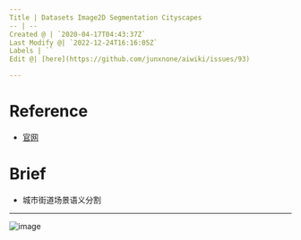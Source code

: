```yaml
---
Title | Datasets Image2D Segmentation Cityscapes
-- | --
Created @ | `2020-04-17T04:43:37Z`
Last Modify @| `2022-12-24T16:16:05Z`
Labels | ``
Edit @| [here](https://github.com/junxnone/aiwiki/issues/93)

---
```


# Reference
- [官网](https://www.cityscapes-dataset.com/dataset-overview/)

# Brief
- 城市街道场景语义分割

---

![image](https://user-images.githubusercontent.com/2216970/79532912-2bbf3100-80a9-11ea-895c-ce2efd6c8089.png)



